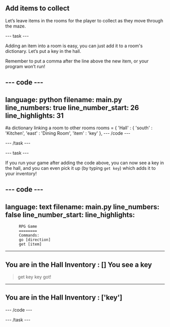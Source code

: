 ## Add items to collect

Let’s leave items in the rooms for the player to collect as they move through the maze.

--- task ---

Adding an item into a room is easy, you can just add it to a room's dictionary. Let’s put a key in the hall.

Remember to put a comma after the line above the new item, or your program won’t run!

--- code ---
---
language: python
filename: main.py
line_numbers: true
line_number_start: 26
line_highlights: 31
---
#a dictionary linking a room to other rooms
rooms = {
    'Hall' : {
        'south' : 'Kitchen',
        'east' : 'Dining Room',
        'item' : 'key'
    },
--- /code ---

--- /task ---

--- task ---

If you run your game after adding the code above, you can now see a key in the hall, and you can even pick it up (by typing `get key`) which adds it to your inventory!

--- code ---
---
language: text
filename: main.py
line_numbers: false
line_number_start: 
line_highlights: 
---

          RPG Game
          ========
          Commands:
          go [direction]
          get [item]
          
---------------------------
You are in the Hall
Inventory : []
You see a key
---------------------------
>get key
key got!
---------------------------
You are in the Hall
Inventory : ['key']
---------------------------
>
--- /code ---

--- /task ---
